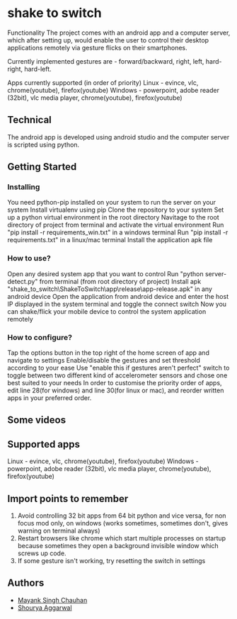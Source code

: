 # shake to switch

Functionality
The project comes with an android app and a computer server, which after setting up, would enable the user to control their desktop applications remotely via gesture flicks on their smartphones.

Currently implemented gestures are - forward/backward, right, left, hard-right, hard-left.

Apps currently supported (in order of priority)
Linux - evince, vlc, chrome(youtube), firefox(youtube)
Windows - powerpoint, adobe reader (32bit), vlc media player, chrome(youtube), firefox(youtube)

## Technical
The android app is developed using android studio and the computer server is scripted using python.


## Getting Started
### Installing
You need python-pip installed on your system to run the server on your system
Install virtualenv using pip
Clone the repository to your system
Set up a python virtual environment in the root directory
Navitage to the root directory of project from terminal and activate the virtual environment
Run "pip install -r requirements_win.txt" in a windows terminal
Run "pip install -r requirements.txt" in a linux/mac terminal
Install the application apk file

### How to use?
Open any desired system app that you want to control
Run "python server-detect.py" from terminal (from root directory of project)
Install apk "shake_to_switch\ShakeToSwitch\app\release\app-release.apk" in any android device
Open the application from android device and enter the host IP displayed in the system terminal and toggle the connect switch
Now you can shake/flick your mobile device to control the system application remotely

### How to configure?
Tap the options button in the top right of the home screen of app and navigate to settings
Enable/disable the gestures and set threshold according to your ease
Use "enable this if gestures aren't perfect" switch to toggle between two different kind of accelerometer sensors and chose one best suited to your needs
In order to customise the priority order of apps, edit line 28(for windows) and line 30(for linux or mac), and reorder written apps in your preferred order.

## Some videos

## Supported apps
Linux - evince, vlc, chrome(youtube), firefox(youtube)
Windows - powerpoint, adobe reader (32bit), vlc media player, chrome(youtube), firefox(youtube)

## Import points to remember
1. Avoid controlling 32 bit apps from 64 bit python and vice versa, for non focus mod only, on windows (works sometimes, sometimes don't, gives warning on terminal always)
2. Restart browsers like chrome which start multiple processes on startup because sometimes they open a background invisible window which screws up code. 
3. If some gesture isn't working, try resetting the switch in settings

## Authors
* [Mayank Singh Chauhan](https://www.github.com/mayanksingh2298)
* [Shourya Aggarwal](https://github.com/ShouryaAggarwal)
